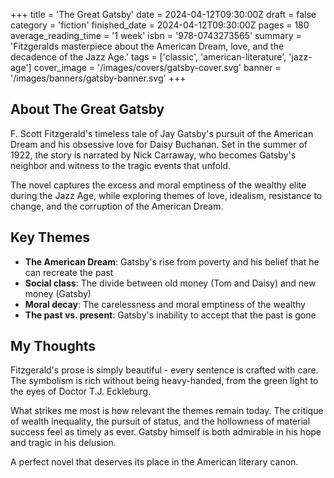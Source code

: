 +++
title = 'The Great Gatsby'
date = 2024-04-12T09:30:00Z
draft = false
category = 'fiction'
finished_date = 2024-04-12T09:30:00Z
pages = 180
average_reading_time = '1 week'
isbn = '978-0743273565'
summary = 'Fitzgeralds masterpiece about the American Dream, love, and the decadence of the Jazz Age.'
tags = ['classic', 'american-literature', 'jazz-age']
cover_image = '/images/covers/gatsby-cover.svg'
banner = '/images/banners/gatsby-banner.svg'
+++

## About The Great Gatsby

F. Scott Fitzgerald's timeless tale of Jay Gatsby's pursuit of the American Dream and his obsessive love for Daisy Buchanan. Set in the summer of 1922, the story is narrated by Nick Carraway, who becomes Gatsby's neighbor and witness to the tragic events that unfold.

The novel captures the excess and moral emptiness of the wealthy elite during the Jazz Age, while exploring themes of love, idealism, resistance to change, and the corruption of the American Dream.

## Key Themes

- **The American Dream**: Gatsby's rise from poverty and his belief that he can recreate the past
- **Social class**: The divide between old money (Tom and Daisy) and new money (Gatsby)
- **Moral decay**: The carelessness and moral emptiness of the wealthy
- **The past vs. present**: Gatsby's inability to accept that the past is gone

## My Thoughts

Fitzgerald's prose is simply beautiful - every sentence is crafted with care. The symbolism is rich without being heavy-handed, from the green light to the eyes of Doctor T.J. Eckleburg.

What strikes me most is how relevant the themes remain today. The critique of wealth inequality, the pursuit of status, and the hollowness of material success feel as timely as ever. Gatsby himself is both admirable in his hope and tragic in his delusion.

A perfect novel that deserves its place in the American literary canon.
